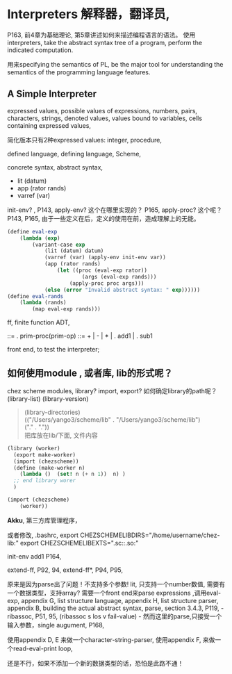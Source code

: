 # Interpreters 解释器，翻译员,
P163,
前4章为基础理论, 第5章讲述如何来描述编程语言的语法。
使用interpreters, take the abstract syntax tree of a program, 
perform the indicated computation.

用来specifying the semantics of PL, be the major tool for understanding the semantics
of the programming language features.

## A Simple Interpreter
expressed values, possible values of expressions,
    numbers,
    pairs,
    characters,
    strings,
denoted values, values bound to variables,
    cells containing expressed values,

简化版本只有2种expressed values: integer, procedure,

defined language,
defining language,  Scheme, 

concrete syntax, abstract syntax,

* lit (datum)
* app (rator rands)
* varref (var)

init-env? , P143, 
apply-env? 这个在哪里实现的？ P165, 
apply-proc? 这个呢？P143,
P165, 由于一些定义在后，定义的使用在前，造成理解上的无能。

```scheme
(define eval-exp
    (lambda (exp)
        (variant-case exp
            (lit (datum) datum)
            (varref (var) (apply-env init-env var))
            (app (rator rands)
                (let ((proc (eval-exp rator))
                        (args (eval-exp rands)))
                    (apply-proc proc args)))
            (else (error "Invalid abstract syntax: " exp))))))
(define eval-rands
    (lambda (rands)
        (map eval-exp rands)))

```
ff, finite function ADT,

<procedure> ::= <prim-op>. prim-proc(prim-op)
<prim-op> ::= <addition>    +
            | <subtraction> -
            | <multiplication> *
            | <increment>.     add1
            | <decrement>.      sub1

front end, to test the interpreter;

## 如何使用module , 或者库, lib的形式呢？
chez scheme modules,
library?
import, export?
    如何确定library的path呢？
(library-list)
(library-version)
> (library-directories)                                                                                            
(("/Users/yango3/scheme/lib" . "/Users/yango3/scheme/lib")                                                         
  ("." . "."))   
把库放在lib/下面, 文件内容 

```scheme
(library (worker)                                                                                                  
  (export make-worker)                                                                                             
  (import (chezscheme))                                                                                            
  (define (make-worker n)                                                                                          
    (lambda ()  (set! n (+ n 1))  n) )                                                                             
  ;; end library worer                                                                                             
  ) 

(import (chezscheme)
    (worker))
```
**Akku**, 第三方库管理程序，

或者修改, .bashrc,
export CHEZSCHEMELIBDIRS="/home/username/chez-lib:"
export CHEZSCHEMELIBEXTS=".sc::.so:"

init-env add1
P164,

extend-ff, P92, 94, 
extend-ff*, P94, P95,

原来是因为parse出了问题！不支持多个参数!
    lit, 只支持一个number数值,
    需要有一个数据类型，支持array?
需要一个front end来parse expressions ,调用eval-exp,
appendix G, list structure language,
appendix H, list structure parser,
appendix B, building the actual abstract syntax, 
parse, section 3.4.3, P119, 
    - ribassoc, P51, 95, (ribassoc s los v fail-value)
    - 然而这里的parse,只接受一个输入参数，single augument,
P168,

使用appendix D, E 来做一个character-string-parser,
使用appendix F, 来做一个read-eval-print loop, 

还是不行，如果不添加一个新的数据类型的话，恐怕是此路不通！























